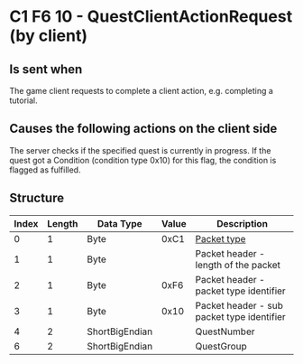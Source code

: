 # C1 F6 10 - QuestClientActionRequest (by client)

## Is sent when

The game client requests to complete a client action, e.g. completing a tutorial.

## Causes the following actions on the client side

The server checks if the specified quest is currently in progress. If the quest got a Condition (condition type 0x10) for this flag, the condition is flagged as fulfilled.

## Structure

| Index | Length | Data Type | Value | Description |
|-------|--------|-----------|-------|-------------|
| 0 | 1 |   Byte   | 0xC1  | [Packet type](PacketTypes.md) |
| 1 | 1 |    Byte   |      | Packet header - length of the packet |
| 2 | 1 |    Byte   | 0xF6  | Packet header - packet type identifier |
| 3 | 1 |    Byte   | 0x10  | Packet header - sub packet type identifier |
| 4 | 2 | ShortBigEndian |  | QuestNumber |
| 6 | 2 | ShortBigEndian |  | QuestGroup |